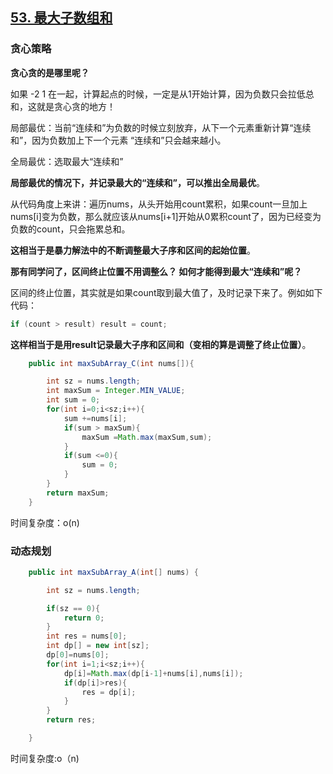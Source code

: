 ## [53. 最大子数组和](https://leetcode-cn.com/problems/maximum-subarray/)

### 贪心策略

**贪心贪的是哪里呢？**

如果 -2 1 在一起，计算起点的时候，一定是从1开始计算，因为负数只会拉低总和，这就是贪心贪的地方！

局部最优：当前“连续和”为负数的时候立刻放弃，从下一个元素重新计算“连续和”，因为负数加上下一个元素 “连续和”只会越来越小。

全局最优：选取最大“连续和”

**局部最优的情况下，并记录最大的“连续和”，可以推出全局最优**。

从代码角度上来讲：遍历nums，从头开始用count累积，如果count一旦加上nums[i]变为负数，那么就应该从nums[i+1]开始从0累积count了，因为已经变为负数的count，只会拖累总和。

**这相当于是暴力解法中的不断调整最大子序和区间的起始位置**。

**那有同学问了，区间终止位置不用调整么？ 如何才能得到最大“连续和”呢？**

区间的终止位置，其实就是如果count取到最大值了，及时记录下来了。例如如下代码：

~~~java
if (count > result) result = count;
~~~

**这样相当于是用result记录最大子序和区间和（变相的算是调整了终止位置）**。

~~~java
    public int maxSubArray_C(int nums[]){

        int sz = nums.length;
        int maxSum = Integer.MIN_VALUE;
        int sum = 0;
        for(int i=0;i<sz;i++){
            sum +=nums[i];
            if(sum > maxSum){
                maxSum =Math.max(maxSum,sum);
            }
            if(sum <=0){
                sum = 0;
            }
        }
        return maxSum;
    }
~~~

时间复杂度：o(n)

### 动态规划

~~~java
    public int maxSubArray_A(int[] nums) {

        int sz = nums.length;

        if(sz == 0){
            return 0;
        }
        int res = nums[0];
        int dp[] = new int[sz];
        dp[0]=nums[0];
        for(int i=1;i<sz;i++){
            dp[i]=Math.max(dp[i-1]+nums[i],nums[i]);
            if(dp[i]>res){
                res = dp[i];
            }
        }
        return res;

    }
~~~

时间复杂度:o（n)